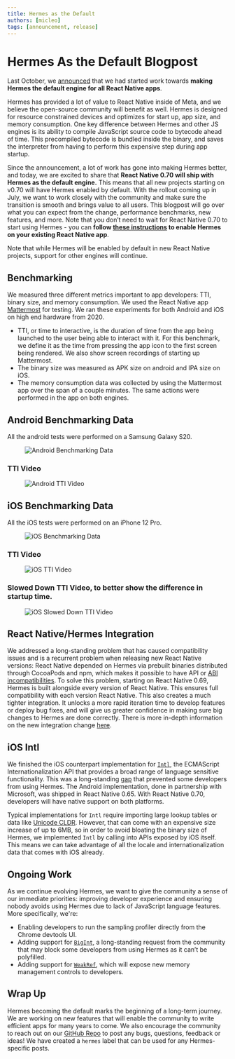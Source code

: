 ```yaml
---
title: Hermes as the Default
authors: [micleo]
tags: [announcement, release]
---
```


# Hermes As the Default Blogpost

Last October, we [announced](https://engineering.fb.com/2019/07/12/android/hermes/) that we had started work towards **making** **Hermes the default engine for all React Native apps**.

Hermes has provided a lot of value to React Native inside of Meta, and we believe the open-source community will benefit as well. Hermes is designed for resource constrained devices and optimizes for start up, app size, and memory consumption. One key difference between Hermes and other JS engines is its ability to compile JavaScript source code to bytecode ahead of time. This precompiled bytecode is bundled inside the binary, and saves the interpreter from having to perform this expensive step during app startup.

Since the announcement, a lot of work has gone into making Hermes better, and today, we are excited to share that **React Native 0.70 will ship with Hermes as the default engine.** This means that all new projects starting on v0.70 will have Hermes enabled by default. With the rollout coming up in July, we want to work closely with the community and make sure the transition is smooth and brings value to all users. This blogpost will go over what you can expect from the change, performance benchmarks, new features, and more. Note that you don’t need to wait for React Native 0.70 to start using Hermes - you can **follow [these instructions](https://reactnative.dev/docs/hermes#enabling-hermes) to enable Hermes on your existing React Native app**.

Note that while Hermes will be enabled by default in new React Native projects, support for other engines will continue.

## Benchmarking

We measured three different metrics important to app developers: TTI, binary size, and memory consumption. We used the React Native app [Mattermost](https://github.com/mattermost/mattermost-mobile) for testing. We ran these experiments for both Android and iOS on high end hardware from 2020.

- TTI, or time to interactive, is the duration of time from the app being launched to the user being able to interact with it. For this benchmark, we define it as the time from pressing the app icon to the first screen being rendered. We also show screen recordings of starting up Mattermost.
- The binary size was measured as APK size on android and IPA size on iOS.
- The memory consumption data was collected by using the Mattermost app over the span of a couple minutes. The same actions were performed in the app on both engines.

## Android Benchmarking Data

All the android tests were performed on a Samsung Galaxy S20.

<figure>
  <img src="/blog/assets/hermes-default-android-data.png" alt="Android Benchmarking Data" />
</figure>

### TTI Video

<figure>
  <img src="/blog/assets/hermes-default-android-video.gif" alt="Android TTI Video" />
</figure>

## iOS Benchmarking Data

All the iOS tests were performed on an iPhone 12 Pro.

<figure>
  <img src="/blog/assets/hermes-default-ios-data.png" alt="iOS Benchmarking Data" />
</figure>

### TTI Video

<figure>
  <img src="/blog/assets/hermes-default-ios-video.gif" alt="iOS TTI Video" />
</figure>

### Slowed Down TTI Video, to better show the difference in startup time.

<figure>
  <img src="/blog/assets/hermes-default-ios-slow-video.gif" alt="iOS Slowed Down TTI Video" />
</figure>

## React Native/Hermes Integration

We addressed a long-standing problem that has caused compatibility issues and is a recurrent problem when releasing new React Native versions: React Native depended on Hermes via prebuilt binaries distributed through CocoaPods and npm, which makes it possible to have API or [ABI incompatibilities](https://github.com/react-native-community/discussions-and-proposals/issues/257). To solve this problem, starting on React Native 0.69, Hermes is built alongside every version of React Native. This ensures full compatibility with each version React Native. This also creates a much tighter integration. It unlocks a more rapid iteration time to develop features or deploy bug fixes, and will give us greater confidence in making sure big changes to Hermes are done correctly. There is more in-depth information on the new integration change [here](https://github.com/facebook/react-native-website/pull/3159/files).

## iOS Intl

We finished the iOS counterpart implementation for [`Intl`](https://developer.mozilla.org/en-US/docs/Web/JavaScript/Reference/Global_Objects/Intl), the ECMAScript Internationalization API that provides a broad range of language sensitive functionality. This was a long-standing [gap](https://github.com/facebook/hermes/issues/23) that prevented some developers from using Hermes. The Android implementation, done in partnership with Microsoft, was shipped in React Native 0.65. With React Native 0.70, developers will have native support on both platforms.

Typical implementations for `Intl` require importing large lookup tables or data like [Unicode CLDR](https://cldr.unicode.org/index). However, that can come with an expensive size increase of up to 6MB, so in order to avoid bloating the binary size of Hermes, we implemented `Intl` by calling into APIs exposed by iOS itself. This means we can take advantage of all the locale and internationalization data that comes with iOS already.

## Ongoing Work

As we continue evolving Hermes, we want to give the community a sense of our immediate priorities: improving developer experience and ensuring nobody avoids using Hermes due to lack of JavaScript language features. More specifically, we're:

- Enabling developers to run the sampling profiler directly from the Chrome devtools UI.
- Adding support for [`BigInt`](https://developer.mozilla.org/en-US/docs/Web/JavaScript/Reference/Global_Objects/BigInt), a long-standing request from the community that may block some developers from using Hermes as it can’t be polyfilled.
- Adding support for [`WeakRef`](https://github.com/facebook/hermes/issues/658), which will expose new memory management controls to developers.

## Wrap Up

Hermes becoming the default marks the beginning of a long-term journey. We are working on new features that will enable the community to write efficient apps for many years to come. We also encourage the community to reach out on our [GitHub Repo](https://github.com/facebook/react-native) to post any bugs, questions, feedback or ideas! We have created a `hermes` label that can be used for any Hermes-specific posts.
